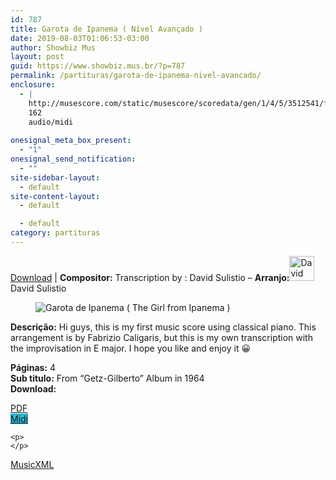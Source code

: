 ```yaml
---
id: 787
title: Garota de Ipanema ( Nível Avançado )
date: 2019-08-03T01:06:53-03:00
author: Showbiz Mus
layout: post
guid: https://www.showbiz.mus.br/?p=787
permalink: /partituras/garota-de-ipanema-nivel-avancado/
enclosure:
  - |
    http://musescore.com/static/musescore/scoredata/gen/1/4/5/3512541/fbf63546cd6ad9c3f70c00e55d7f612424addbe3/score.mid
    162
    audio/midi
    
onesignal_meta_box_present:
  - "1"
onesignal_send_notification:
  - ""
site-sidebar-layout:
  - default
site-content-layout:
  - default

  - default
category: partituras
---
```

[Download](#download "link para download de partitura") | **Compositor:** Transcription by : David Sulistio &#8211; **Arranjo:**<img alt="David Sulistio" class="wp-image-40" width="40" hight="40" sizes="40" src="https://musescore.com/static/musescore/userdata/avatar/4/1/6/17250806.jpg@300x300?cache=1488616985" /> David Sulistio

<figure class="wp-block-image"><img alt="Garota de Ipanema ( The Girl from Ipanema )" src="http://musescore.com/static/musescore/scoredata/gen/1/4/5/3512541/fbf63546cd6ad9c3f70c00e55d7f612424addbe3/score_0.png" class="wp-image-600" /> </figure>

**Descrição:** Hi guys, this is my first music score using classical piano. This arrangement is by Fabrizio Caligaris, but this is my own transcription with the improvisation in E major. I hope you like and enjoy it 😀 

  
**Páginas:** 4  
**Sub titulo:** From &#8220;Getz-Gilberto&#8221; Album in 1964  
<strong id="download">Download:</strong>

<div class="wp-block-columns has-2-columns alignwide has-4-columns">
  <div class="wp-block-column">
    <div class='wp-block-button aligncenter'>
      <a  target='_blank' href='http://musescore.com/static/musescore/scoredata/gen/1/4/5/3512541/fbf63546cd6ad9c3f70c00e55d7f612424addbe3/score_full.pdf' class='wp-block-button__link
         has-background has-vivid-red-background-color' rel="noopener noreferrer">PDF</a>
    </div>
  </div>
  
  <div class="wp-block-column">
    <div class='wp-block-button aligncenter'>
      <a  target='_blank' href='http://musescore.com/static/musescore/scoredata/gen/1/4/5/3512541/fbf63546cd6ad9c3f70c00e55d7f612424addbe3/score.mid' class='wp-block-button__link has-background' style='background-color:#2eb9d1' rel="noopener noreferrer">Midi</a>
    </div>
    
    <p>
    </p>
  </div>
  
  <div class="wp-block-column">
    <div class='wp-block-button aligncenter'>
      <a  target='_blank' href='http://musescore.com/static/musescore/scoredata/gen/1/4/5/3512541/fbf63546cd6ad9c3f70c00e55d7f612424addbe3/score.mxl' class='wp-block-button__link has-background has-very-dark-gray-background-color' rel="noopener noreferrer">MusicXML</a>
    </div>
  </div>
  
  <div class="wp-block-column">
    <div class='wp-block-button aligncenter'>
    </div>
  </div>
</div>